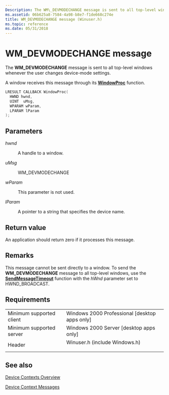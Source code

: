 ```yaml
---
Description: The WM\_DEVMODECHANGE message is sent to all top-level windows whenever the user changes device-mode settings.
ms.assetid: 06b625a8-7584-4a98-b8e7-f1de668c274e
title: WM_DEVMODECHANGE message (Winuser.h)
ms.topic: reference
ms.date: 05/31/2018
---
```


# WM\_DEVMODECHANGE message

The **WM\_DEVMODECHANGE** message is sent to all top-level windows whenever the user changes device-mode settings.

A window receives this message through its [**WindowProc**](/previous-versions/windows/desktop/legacy/ms633573(v=vs.85)) function.


```C++
LRESULT CALLBACK WindowProc(
  HWND hwnd, 
  UINT  uMsg, 
  WPARAM wParam, 
  LPARAM lParam     
);
```



## Parameters

<dl> <dt>

*hwnd* 
</dt> <dd>

A handle to a window.

</dd> <dt>

*uMsg* 
</dt> <dd>

WM\_DEVMODECHANGE

</dd> <dt>

*wParam* 
</dt> <dd>

This parameter is not used.

</dd> <dt>

*lParam* 
</dt> <dd>

A pointer to a string that specifies the device name.

</dd> </dl>

## Return value

An application should return zero if it processes this message.

## Remarks

This message cannot be sent directly to a window. To send the **WM\_DEVMODECHANGE** message to all top-level windows, use the [**SendMessageTimeout**](/windows/win32/api/winuser/nf-winuser-sendmessagetimeouta) function with the *hWnd* parameter set to HWND\_BROADCAST.

## Requirements



|                                     |                                                                                                          |
|-------------------------------------|----------------------------------------------------------------------------------------------------------|
| Minimum supported client<br/> | Windows 2000 Professional \[desktop apps only\]<br/>                                               |
| Minimum supported server<br/> | Windows 2000 Server \[desktop apps only\]<br/>                                                     |
| Header<br/>                   | <dl> <dt>Winuser.h (include Windows.h)</dt> </dl> |



## See also

<dl> <dt>

[Device Contexts Overview](device-contexts.md)
</dt> <dt>

[Device Context Messages](device-context-messages.md)
</dt> </dl>

 

 